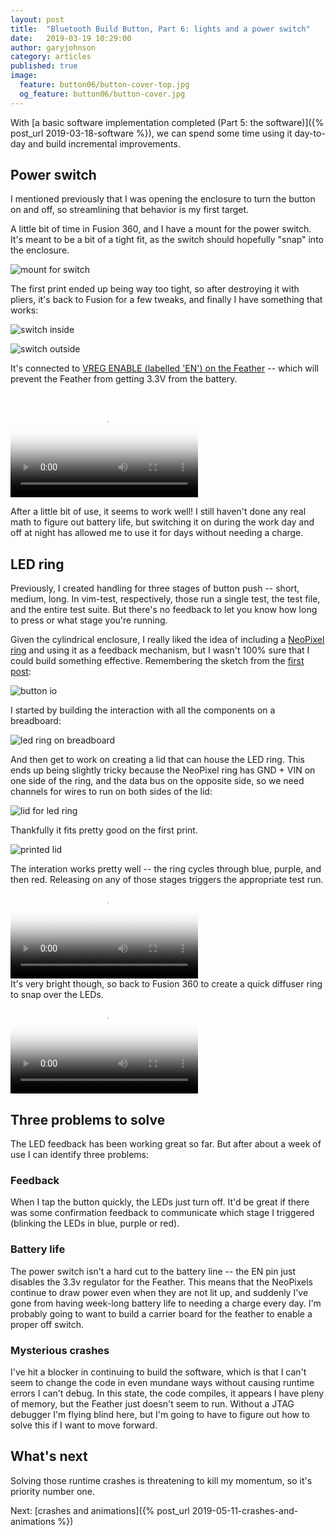 ```yaml
---
layout: post
title:  "Bluetooth Build Button, Part 6: lights and a power switch"
date:   2019-03-19 10:29:00
author: garyjohnson
category: articles
published: true
image:
  feature: button06/button-cover-top.jpg
  og_feature: button06/button-cover.jpg
---
```


With [a basic software implementation completed (Part 5: the software)]({% post_url 2019-03-18-software %}), we can spend some time using it day-to-day and build incremental improvements.

## Power switch

I mentioned previously that I was opening the enclosure to turn the button on and off, so streamlining that behavior is my first target.

A little bit of time in Fusion 360, and I have a mount for the power switch. It's meant to be a bit of a tight fit, as the switch should hopefully "snap" into the enclosure.

![mount for switch](/images/button06/switch-model.gif)

The first print ended up being way too tight, so after destroying it with pliers, it's back to Fusion for a few tweaks, and finally I have something that works:

![switch inside](/images/button06/switch-inside.jpg) 


![switch outside](/images/button06/switch-outside.jpg)

It's connected to [VREG ENABLE (labelled 'EN') on the Feather](https://learn.adafruit.com/assets/43921) -- which will prevent the Feather from getting 3.3V from the battery.

<br>
<video controls="controls" name="switch" src="/images/button06/switch.mp4" poster="/images/button06/switch-thumbnail.jpg" preload="auto"></video>
<br>

After a little bit of use, it seems to work well! I still haven't done any real math to figure out battery life, but switching it on during the work day and off at night has allowed me to use it for days without needing a charge.

## LED ring

Previously, I created handling for three stages of button push -- short, medium, long. In vim-test, respectively, those run a single test, the test file, and the entire test suite. But there's no feedback to let you know how long to press or what stage you're running.

Given the cylindrical enclosure, I really liked the idea of including a [NeoPixel ring](https://www.adafruit.com/product/1586) and using it as a feedback mechanism, but I wasn't 100% sure that I could build something effective. Remembering the sketch from the [first post](/articles/new-project): 

![button io](/images/button06/button-io.jpg)

I started by building the interaction with all the components on a breadboard:

![led ring on breadboard](/images/button06/led-breadboard.jpg)

And then get to work on creating a lid that can house the LED ring. This ends up being slightly tricky because the NeoPixel ring has GND + VIN on one side of the ring, and the data bus on the opposite side, so we need channels for wires to run on both sides of the lid:

![lid for led ring](/images/button06/led-lid.gif)

Thankfully it fits pretty good on the first print.

![printed lid](/images/button06/led-in-lid.jpg)

The interation works pretty well -- the ring cycles through blue, purple, and then red. Releasing on any of those stages triggers the appropriate test run.
<br>
<video controls="controls" name="leds bright" src="/images/button06/leds-bright.mp4" poster="/images/button06/leds-bright-thumbnail.jpg" preload="auto"></video>
<br>
It's very bright though, so back to Fusion 360 to create a quick diffuser ring to snap over the LEDs.
<br>
<video controls="controls" name="leds diffuser" src="/images/button06/led-diffuser.mp4" poster="/images/button06/led-diffuser-thumbnail.jpg" preload="auto"></video>
<br>

## Three problems to solve

The LED feedback has been working great so far. But after about a week of use I can identify three problems:

### Feedback

When I tap the button quickly, the LEDs just turn off. It'd be great if there was some confirmation feedback to communicate which stage I triggered (blinking the LEDs in blue, purple or red).

### Battery life

The power switch isn't a hard cut to the battery line -- the EN pin just disables the 3.3v regulator for the Feather. This means that the NeoPixels continue to draw power even when they are not lit up, and suddenly I've gone from having week-long battery life to needing a charge every day. I'm probably going to want to build a carrier board for the feather to enable a proper off switch.

### Mysterious crashes

I've hit a blocker in continuing to build the software, which is that I can't seem to change the code in even mundane ways without causing runtime errors I can't debug. In this state, the code compiles, it appears I have pleny of memory, but the Feather just doesn't seem to run. Without a JTAG debugger I'm flying blind here, but I'm going to have to figure out how to solve this if I want to move forward.

## What's next

Solving those runtime crashes is threatening to kill my momentum, so it's priority number one.

Next: [crashes and animations]({% post_url 2019-05-11-crashes-and-animations %})

